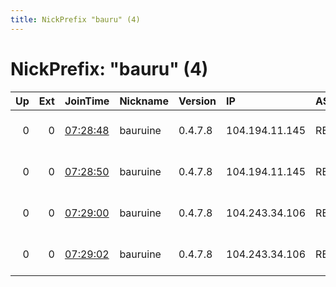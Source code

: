 ```yaml
---
title: NickPrefix "bauru" (4)
---
```


# NickPrefix: "bauru" (4)

|   Up |   Ext | JoinTime                                                                                              | Nickname   | Version   | IP             | AS           | CC   |   ORp |   Dirp | OS    | Contact                            |   eFamMembers |
|-----:|------:|:------------------------------------------------------------------------------------------------------|:-----------|:----------|:---------------|:-------------|:-----|------:|-------:|:------|:-----------------------------------|--------------:|
|    0 |     0 | [07:28:48](https://nusenu.github.io/OrNetStats/w/relay/501E3A609B9547E08C3D8FF352DB6264DA5A9C93.html) | bauruine   | 0.4.7.8   | 104.194.11.145 | RELIABLESITE | us   |   443 |      0 | Linux | email:abuse tuxli.org pgp:32A1621F |            47 |
|    0 |     0 | [07:28:50](https://nusenu.github.io/OrNetStats/w/relay/F537067FDE9E8C5E1C936AE1C6FB96CB822FC087.html) | bauruine   | 0.4.7.8   | 104.194.11.145 | RELIABLESITE | us   |  8443 |      0 | Linux | email:abuse tuxli.org pgp:32A1621F |            47 |
|    0 |     0 | [07:29:00](https://nusenu.github.io/OrNetStats/w/relay/9D6C87396CD7844F344DCCC107D3981566AD22CE.html) | bauruine   | 0.4.7.8   | 104.243.34.106 | RELIABLESITE | us   |  8443 |      0 | Linux | email:abuse tuxli.org pgp:32A1621F |            47 |
|    0 |     0 | [07:29:02](https://nusenu.github.io/OrNetStats/w/relay/5B91379F85544B9B9FCCB121B85D7349F4C6FB57.html) | bauruine   | 0.4.7.8   | 104.243.34.106 | RELIABLESITE | us   |   443 |      0 | Linux | email:abuse tuxli.org pgp:32A1621F |            47 |
